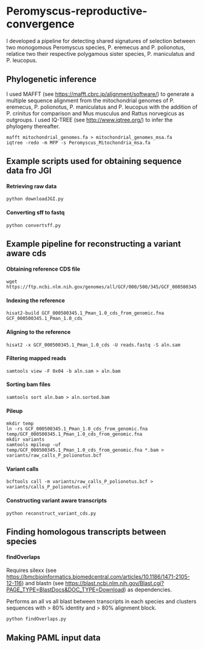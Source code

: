 # Peromyscus-reproductive-convergence
I developed a pipeline for detecting shared signatures of selection between two monogomous Peromyscus species, P. eremecus and P. polionotus, relatice two their respective polygamous sister species, P. maniculatus and P. leucopus.

## Phylogenetic inference
I used MAFFT (see https://mafft.cbrc.jp/alignment/software/) to generate a multiple sequence alignment from the mitochondrial genomes of P. eremecus, P. polionotus, P. maniculatus and P. leucopus with the addition of P. crinitus for comparison and Mus musculus and Rattus norvegicus as outgroups. I used IQ-TREE (see http://www.iqtree.org/) to infer the phylogeny thereafter.

```
mafft mitochondrial_genomes.fa > mitochondrial_genomes_msa.fa
iqtree -redo -m MFP -s Peromyscus_Mitochondria_msa.fa 
```

## Example scripts used for obtaining sequence data fro JGI

#### Retrieving raw data
```
python downloadJGI.py
```

#### Converting sff to fastq
```
python convertsff.py
```

## Example pipeline for reconstructing a variant aware cds 

#### Obtaining reference CDS file
```
wget https://ftp.ncbi.nlm.nih.gov/genomes/all/GCF/000/500/345/GCF_000500345.1_Pman_1.0/GCF_000500345.1_Pman_1.0_cds_from_genomic.fna.gz
```

#### Indexing the reference
```
hisat2-build GCF_000500345.1_Pman_1.0_cds_from_genomic.fna GCF_000500345.1_Pman_1.0_cds
```

#### Aligning to the reference
```
hisat2 -x GCF_000500345.1_Pman_1.0_cds -U reads.fastq -S aln.sam
```

#### Filtering mapped reads
```
samtools view -F 0x04 -b aln.sam > aln.bam
```

#### Sorting bam files
```
samtools sort aln.bam > aln.sorted.bam
```

#### Pileup
```
mkdir temp
ln -rs GCF_000500345.1_Pman_1.0_cds_from_genomic.fna temp/GCF_000500345.1_Pman_1.0_cds_from_genomic.fna
mkdir variants
samtools mpileup -uf temp/GCF_000500345.1_Pman_1.0_cds_from_genomic.fna *.bam > variants/raw_calls_P_polionotus.bcf
```
#### Variant calls
```
bcftools call -m variants/raw_calls_P_polionotus.bcf > variants/calls_P_polionotus.vcf
```

#### Constructing variant aware transcripts
```
python reconstruct_variant_cds.py
```

## Finding homologous transcripts between species

#### findOverlaps
Requires silexx (see https://bmcbioinformatics.biomedcentral.com/articles/10.1186/1471-2105-12-116) and blastn (see https://blast.ncbi.nlm.nih.gov/Blast.cgi?PAGE_TYPE=BlastDocs&DOC_TYPE=Download) as dependencies.


Performs an all vs all blast between transcripts in each species and clusters sequences with > 80% identity and > 80% alignment block.

```
python findOverlaps.py
```

## Making PAML input data



